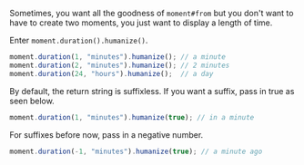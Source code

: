Sometimes, you want all the goodness of `moment#from` but you don't want to have to create two moments, you just want to display a length of time.

Enter `moment.duration().humanize()`.

```javascript
moment.duration(1, "minutes").humanize(); // a minute
moment.duration(2, "minutes").humanize(); // 2 minutes
moment.duration(24, "hours").humanize();  // a day
```

By default, the return string is suffixless. If you want a suffix, pass in true as seen below.

```javascript
moment.duration(1, "minutes").humanize(true); // in a minute
```

For suffixes before now, pass in a negative number.

```javascript
moment.duration(-1, "minutes").humanize(true); // a minute ago
```
